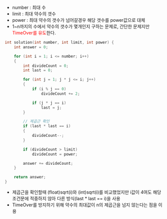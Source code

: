 - number : 최대 수
- limit : 최대 약수의 갯수
- power : 최대 약수의 갯수가 넘어갈경우 해당 갯수를 power값으로 대체
- 1~n까지의 수에서 약수의 갯수가 몇개인지 구하는 문제로, 간단한 문제지만 <font color="red">TimeOver를 유도</font>한다.
```C++
int solution(int number, int limit, int power) {
    int answer = 0;

    for (int i = 1; i <= number; i++)
    {
        int divideCount = 0;
        int last = 0;

        for (int j = 1; j * j <= i; j++)
        {
            if (i % j == 0)
                divideCount += 2;

            if (j * j == i)
                last = j;
        }

        // 제곱근 확인
        if (last * last == i)
        {
            divideCount--;
        }

        if (divideCount > limit)
            divideCount = power;

        answer += divideCount;
    }

    return answer;
}
```
- 제곱근을 확인할때 (float)sqrt(i)와 (int)sqrt(i)를 비교했었지만 i값이 4여도 해당 조건문에 적중하지 않아 다른 방식(last * last == i)을 사용
- TimeOver를 방지하기 위해 약수의 최대값이 n의 제곱근을 넘지 않는다는 점을 이용